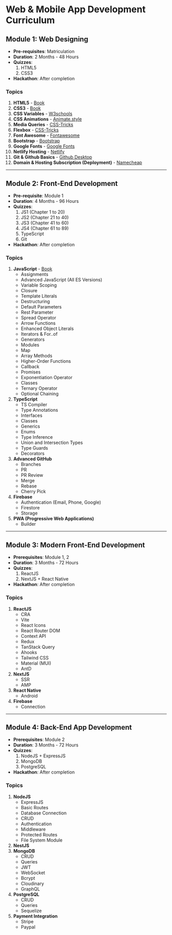 # Web & Mobile App Development Curriculum
## Module 1: Web Designing
- **Pre-requisites**: Matriculation
- **Duration**: 2 Months - 48 Hours
- **Quizzes**:
  1. HTML5  
  2. CSS3
- **Hackathon**: After completion

### Topics
1. **HTML5** - [Book](#)
2. **CSS3** - [Book](#)
3. **CSS Variables** - [W3schools](https://www.w3schools.com)
4. **CSS Animations** - [Animate.style](https://animate.style)
5. **Media Queries** - [CSS-Tricks](https://css-tricks.com)
6. **Flexbox** - [CSS-Tricks](https://css-tricks.com)
7. **Font Awesome** - [Fontawesome](https://fontawesome.com)
8. **Bootstrap** - [Bootstrap](https://getbootstrap.com)
9. **Google Fonts** - [Google Fonts](https://fonts.google.com)
10. **Netlify Hosting** - [Netlify](https://www.netlify.com)
11. **Git & Github Basics** - [Github Desktop](https://desktop.github.com)
12. **Domain & Hosting Subscription (Deployment)** - [Namecheap](https://www.namecheap.com)

---

## Module 2: Front-End Development
- **Pre-requisite**: Module 1
- **Duration**: 4 Months - 96 Hours
- **Quizzes**:
  1. JS1 (Chapter 1 to 20)
  2. JS2 (Chapter 21 to 40)
  3. JS3 (Chapter 41 to 60)
  4. JS4 (Chapter 61 to 89)
  5. TypeScript
  6. Git
- **Hackathon**: After completion

### Topics
1. **JavaScript** - [Book](#)
   - Assignments
   - Advanced JavaScript (All ES Versions)
   - Variable Scoping
   - Closure
   - Template Literals
   - Destructuring
   - Default Parameters
   - Rest Parameter
   - Spread Operator
   - Arrow Functions
   - Enhanced Object Literals
   - Iterators & For..of
   - Generators
   - Modules
   - Map
   - Array Methods
   - Higher-Order Functions
   - Callback
   - Promises
   - Exponentiation Operator
   - Classes
   - Ternary Operator
   - Optional Chaining
2. **TypeScript**
   - TS Compiler
   - Type Annotations
   - Interfaces
   - Classes
   - Generics
   - Enums
   - Type Inference
   - Union and Intersection Types
   - Type Guards
   - Decorators
3. **Advanced GitHub**
   - Branches
   - PR
   - PR Review
   - Merge
   - Rebase
   - Cherry Pick
4. **Firebase**
   - Authentication (Email, Phone, Google)
   - Firestore
   - Storage
5. **PWA (Progressive Web Applications)**
   - Builder

---

## Module 3: Modern Front-End Development
- **Prerequisites**: Module 1, 2
- **Duration**: 3 Months - 72 Hours
- **Quizzes**:
  1. ReactJS
  2. NextJS + React Native
- **Hackathon**: After completion

### Topics
1. **ReactJS**
   - CRA
   - Vite
   - React Icons
   - React Router DOM
   - Context API
   - Redux
   - TanStack Query
   - Ahooks
   - Tailwind CSS
   - Material (MUI)
   - AntD
2. **NextJS**
   - SSR
   - AMP
3. **React Native**
   - Android
4. **Firebase**
   - Connection

---

## Module 4: Back-End App Development
- **Prerequisites**: Module 2
- **Duration**: 3 Months - 72 Hours
- **Quizzes**:
  1. NodeJS + ExpressJS
  2. MongoDB
  3. PostgreSQL
- **Hackathon**: After completion

### Topics
1. **NodeJS**
   - ExpressJS
   - Basic Routes
   - Database Connection
   - CRUD
   - Authentication
   - Middleware
   - Protected Routes
   - File System Module
2. **NestJS**
3. **MongoDB**
   - CRUD
   - Queries
   - JWT
   - WebSocket
   - Bcrypt
   - Cloudinary
   - GraphQL
4. **PostgreSQL**
   - CRUD
   - Queries
   - Sequelize
5. **Payment Integration**
   - Stripe
   - Paypal

